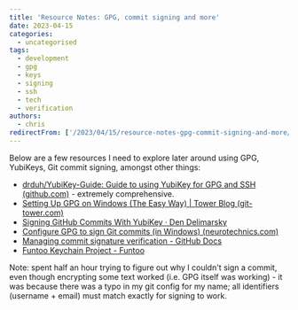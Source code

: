 ```yaml
---
title: 'Resource Notes: GPG, commit signing and more'
date: 2023-04-15
categories:
  - uncategorised
tags:
  - development
  - gpg
  - keys
  - signing
  - ssh
  - tech
  - verification
authors:
  - chris
redirectFrom: ['/2023/04/15/resource-notes-gpg-commit-signing-and-more/']
---
```


Below are a few resources I need to explore later around using GPG, YubiKeys, Git commit signing, amongst other things:

- [drduh/YubiKey-Guide: Guide to using YubiKey for GPG and SSH (github.com)](https://github.com/drduh/YubiKey-Guide) - extremely comprehensive.
- [Setting Up GPG on Windows (The Easy Way) | Tower Blog (git-tower.com)](https://www.git-tower.com/blog/setting-up-gpg-windows/)
- [Signing GitHub Commits With YubiKey · Den Delimarsky](https://den.dev/blog/signing-github-commits-yubikey/)
- [Configure GPG to sign Git commits (in Windows) (neurotechnics.com)](https://neurotechnics.com/blog/configure-gpg-to-sign-git-commits-in-windows/)
- [Managing commit signature verification - GitHub Docs](https://docs.github.com/en/authentication/managing-commit-signature-verification)
- [Funtoo Keychain Project - Funtoo](https://www.funtoo.org/Funtoo:Keychain)

Note: spent half an hour trying to figure out why I couldn't sign a commit, even though encrypting some text worked (i.e. GPG itself was working) - it was because there was a typo in my git config for my name; all identifiers (username + email) must match exactly for signing to work.
